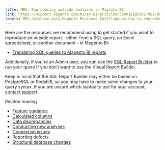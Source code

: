 ```yaml
---
title: MBI: Reproducing outside analyses in Magento BI
link: https://support.magento.com/hc/en-us/articles/360016505592-MBI-Reproducing-outside-analyses-in-Magento-BI
labels: MBI,database,data,Magento Business Intelligence,how to,reproduce analyses,reports,SQL
---
```


Here are the resources we recommend using to get started if you want to reproduce an outside report - either from a SQL query, an Excel spreadsheet, or another document - in Magento BI:

* [Translating SQL queries to Magento BI reports](https://support.magento.com/hc/en-us/articles/360016506772)
<!-- <li>Basics on creating columns and reports:</li>
  <ul>
    <li>
      <a href="https://support.magento.com/hc/en-us/articles/360016506012">Getting Started Guide: Model your data</a>
    </li> 
    <li>
      <a href="https://support.magento.com/hc/en-us/articles/360016506292">Getting Started Guide: Analyze your data</a>
    </li>
  </ul>-->

Additionally, if you're an Admin user, you can use the [SQL Report Builder](https://support.magento.com/hc/en-us/articles/360016504112) to run your query if you don’t want to use the Visual Report Builder.

Keep in mind that the SQL Report Builder may either be based on PostgreSQL or Redshift, so you may have to make some changes to your query syntax. If you are unsure which syntax to use for your account, [contact support](https://support.magento.com/hc/en-us/articles/360019088251).

Related reading

* [Feature guidance](https://support.magento.com/hc/en-us/articles/360016504792)
* [Calculated columns](https://support.magento.com/hc/en-us/articles/360016505112)
* [Data discrepancies](https://support.magento.com/hc/en-us/articles/360016505312)
* [Conducting new analyses](https://support.magento.com/hc/en-us/articles/360016505992)
* [Connection issues](https://support.magento.com/hc/en-us/articles/360016732611)
* [Reporting defects](https://support.magento.com/hc/en-us/articles/360016732711)
* [Structural database changes](https://support.magento.com/hc/en-us/articles/360016506112)